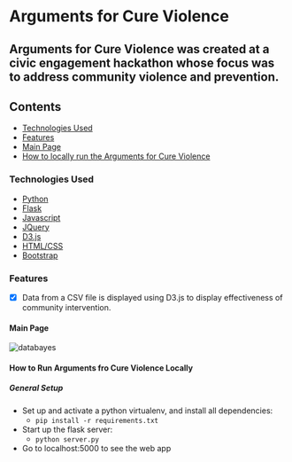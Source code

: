 # Arguments for Cure Violence

## Arguments for Cure Violence was created at a civic engagement hackathon whose focus was to address community violence and prevention. 

## Contents
* [Technologies Used](#technologiesused)
* [Features](#feautures)
* [Main Page](#main)
* [How to locally run the Arguments for Cure Violence](#run)

### <a name="technologiesused"></a>Technologies Used


* [Python](https://www.python.org/)
* [Flask](http://flask.pocoo.org/)
* [Javascript](https://www.javascript.com/)
* [JQuery](https://jquery.com/)
* [D3.js](https://d3js.org/)
* [HTML/CSS](http://www.w3schools.com/html/html_css.asp)
* [Bootstrap](http://getbootstrap.com/)

### <a name="features"></a>Features

- [x] Data from a CSV file is displayed using D3.js to display effectiveness of community intervention.


#### <a name="main"></a>Main Page
![databayes](https://cloud.githubusercontent.com/assets/11432315/25067150/7118cca0-21ef-11e7-8247-f224950891e6.gif)



#### <a name="run"></a>How to Run Arguments fro Cure Violence Locally

##### General Setup
* Set up and activate a python virtualenv, and install all dependencies:
    * `pip install -r requirements.txt`
* Start up the flask server:
    * `python server.py`
* Go to localhost:5000 to see the web app
